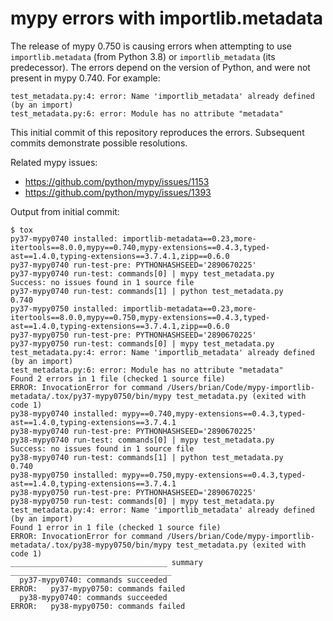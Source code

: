 # mypy errors with importlib.metadata

The release of mypy 0.750 is causing errors when attempting to use `importlib.metadata` (from Python 3.8) or `importlib_metadata` (its predecessor). The errors depend on the version of Python, and were not present in mypy 0.740. For example:

```
test_metadata.py:4: error: Name 'importlib_metadata' already defined (by an import)
test_metadata.py:6: error: Module has no attribute "metadata"
```

This initial commit of this repository reproduces the errors. Subsequent commits demonstrate possible resolutions.

Related mypy issues:

- <https://github.com/python/mypy/issues/1153>
- <https://github.com/python/mypy/issues/1393>

Output from initial commit:

```
$ tox
py37-mypy0740 installed: importlib-metadata==0.23,more-itertools==8.0.0,mypy==0.740,mypy-extensions==0.4.3,typed-ast==1.4.0,typing-extensions==3.7.4.1,zipp==0.6.0
py37-mypy0740 run-test-pre: PYTHONHASHSEED='2890670225'
py37-mypy0740 run-test: commands[0] | mypy test_metadata.py
Success: no issues found in 1 source file
py37-mypy0740 run-test: commands[1] | python test_metadata.py
0.740
py37-mypy0750 installed: importlib-metadata==0.23,more-itertools==8.0.0,mypy==0.750,mypy-extensions==0.4.3,typed-ast==1.4.0,typing-extensions==3.7.4.1,zipp==0.6.0
py37-mypy0750 run-test-pre: PYTHONHASHSEED='2890670225'
py37-mypy0750 run-test: commands[0] | mypy test_metadata.py
test_metadata.py:4: error: Name 'importlib_metadata' already defined (by an import)
test_metadata.py:6: error: Module has no attribute "metadata"
Found 2 errors in 1 file (checked 1 source file)
ERROR: InvocationError for command /Users/brian/Code/mypy-importlib-metadata/.tox/py37-mypy0750/bin/mypy test_metadata.py (exited with code 1)
py38-mypy0740 installed: mypy==0.740,mypy-extensions==0.4.3,typed-ast==1.4.0,typing-extensions==3.7.4.1
py38-mypy0740 run-test-pre: PYTHONHASHSEED='2890670225'
py38-mypy0740 run-test: commands[0] | mypy test_metadata.py
Success: no issues found in 1 source file
py38-mypy0740 run-test: commands[1] | python test_metadata.py
0.740
py38-mypy0750 installed: mypy==0.750,mypy-extensions==0.4.3,typed-ast==1.4.0,typing-extensions==3.7.4.1
py38-mypy0750 run-test-pre: PYTHONHASHSEED='2890670225'
py38-mypy0750 run-test: commands[0] | mypy test_metadata.py
test_metadata.py:4: error: Name 'importlib_metadata' already defined (by an import)
Found 1 error in 1 file (checked 1 source file)
ERROR: InvocationError for command /Users/brian/Code/mypy-importlib-metadata/.tox/py38-mypy0750/bin/mypy test_metadata.py (exited with code 1)
___________________________________ summary ____________________________________
  py37-mypy0740: commands succeeded
ERROR:   py37-mypy0750: commands failed
  py38-mypy0740: commands succeeded
ERROR:   py38-mypy0750: commands failed
```
